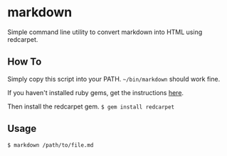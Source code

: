 markdown
========

Simple command line utility to convert markdown into HTML using redcarpet.

## How To
Simply copy this script into your PATH.
`~/bin/markdown` should work fine.

If you haven't installed ruby gems, get the instructions [here](https://rubygems.org/).

Then install the redcarpet gem.
`$ gem install redcarpet`

## Usage
`$ markdown /path/to/file.md`